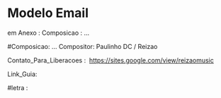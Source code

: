 
# Modelo Email

em Anexo : Composicao : ...

#Composicao: ... Compositor:  Paulinho DC / Reizao

Contato_Para_Liberacoes :  https://sites.google.com/view/reizaomusic

Link_Guia: 

#letra :